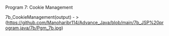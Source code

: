 
Program 7: Cookie Management

7b_CookieManagement(output) - >(https://github.com/Manoharibr114/Advance_Java/blob/main/7b_JSP%20program.java/7b/Pgm_7b.jpg)
